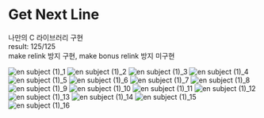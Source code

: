 # Get Next Line
나만의 C 라이브러리 구현\
result: 125/125\
make relink 방지 구현, make bonus relink 방지 미구현

![en subject (1)_1](https://user-images.githubusercontent.com/70087750/180590991-6e588aed-d09b-427b-a38a-d6b374575185.jpg)
![en subject (1)_2](https://user-images.githubusercontent.com/70087750/180590992-cd95905d-3a26-4323-b6c0-e1bbf2c7c98f.jpg)
![en subject (1)_3](https://user-images.githubusercontent.com/70087750/180590993-670632db-a38c-40bf-9d78-27ca37dceced.jpg)
![en subject (1)_4](https://user-images.githubusercontent.com/70087750/180590995-0c926a58-0e52-4daa-818b-c902afedbda5.jpg)
![en subject (1)_5](https://user-images.githubusercontent.com/70087750/180590997-8c0aeda4-f406-4dba-bfe9-1f4630221ed6.jpg)
![en subject (1)_6](https://user-images.githubusercontent.com/70087750/180591000-705a3981-4efe-48bb-b7f9-8700439c5301.jpg)
![en subject (1)_7](https://user-images.githubusercontent.com/70087750/180591001-b7d4ce13-f6b1-461b-95df-df5dc192dc29.jpg)
![en subject (1)_8](https://user-images.githubusercontent.com/70087750/180591002-001ed449-2a9f-448f-a60e-881403c49df9.jpg)
![en subject (1)_9](https://user-images.githubusercontent.com/70087750/180591003-60165325-84e8-47e9-bf56-5230db1a9cf6.jpg)
![en subject (1)_10](https://user-images.githubusercontent.com/70087750/180591005-1987a9eb-95c0-47b8-894d-8ec9de862e95.jpg)
![en subject (1)_11](https://user-images.githubusercontent.com/70087750/180591006-8445fc26-0439-475b-8d65-67f9dffcfbc3.jpg)
![en subject (1)_12](https://user-images.githubusercontent.com/70087750/180591008-e5a742ad-a518-40d3-ae4c-dd43b157de8a.jpg)
![en subject (1)_13](https://user-images.githubusercontent.com/70087750/180591009-87db15a3-e9a3-4eae-86bd-f424293ea5dc.jpg)
![en subject (1)_14](https://user-images.githubusercontent.com/70087750/180591010-50a4f315-938d-45a1-ac08-47d15796963e.jpg)
![en subject (1)_15](https://user-images.githubusercontent.com/70087750/180591011-27ccfa35-574d-4bfe-9db5-e3a0df508a69.jpg)
![en subject (1)_16](https://user-images.githubusercontent.com/70087750/180591012-d5372c3e-c2f3-442d-9278-f12e7ede0ce2.jpg)
